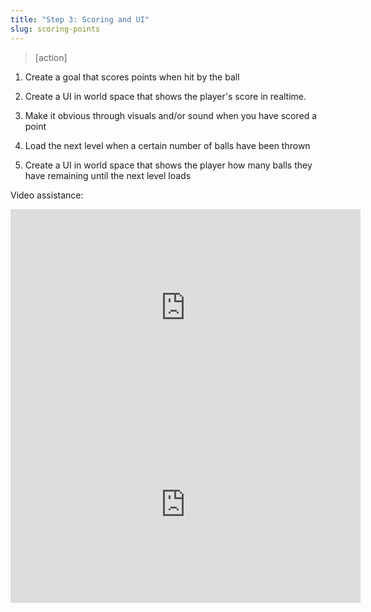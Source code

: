 ```yaml
---
title: "Step 3: Scoring and UI"
slug: scoring-points
---
```


>[action]
>
1. Create a goal that scores points when hit by the ball
>
2. Create a UI in world space that shows the player's score in realtime.
>
3. Make it obvious through visuals and/or sound when you have scored a point
>
4. Load the next level when a certain number of balls have been thrown
>
5. Create a UI in world space that shows the player how many balls they have remaining until the next level loads

Video assistance:
<iframe width="560" height="315" src="https://www.youtube.com/embed/vJVBCRoE6rk" frameborder="0" allowfullscreen></iframe>

<iframe width="560" height="315" src="https://www.youtube.com/embed/ru1J9isOYSk" frameborder="0" allowfullscreen></iframe>
